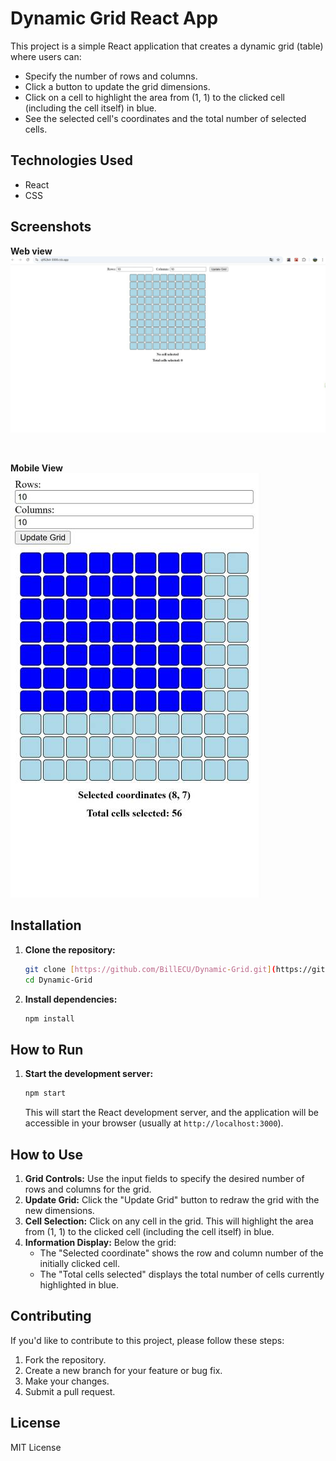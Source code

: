 # Dynamic Grid React App

This project is a simple React application that creates a dynamic grid (table) where users can:

- Specify the number of rows and columns.
- Click a button to update the grid dimensions.
- Click on a cell to highlight the area from (1, 1) to the clicked cell (including the cell itself) in blue.
- See the selected cell's coordinates and the total number of selected cells.

## Technologies Used

- React
- CSS

## Screenshots

<b>Web view</b>
<br />
![Web View](src/img/webView.jpg)

 <br />

<b>Mobile View</b>
<br />
![Mobile View](src/img/mobileView.jpg)

## Installation

1.  **Clone the repository:**

    ```bash
    git clone [https://github.com/BillECU/Dynamic-Grid.git](https://github.com/BillECU/Dynamic-Grid.git)
    cd Dynamic-Grid
    ```

2.  **Install dependencies:**

    ```bash
    npm install
    ```

## How to Run

1.  **Start the development server:**

    ```bash
    npm start
    ```

    This will start the React development server, and the application will be accessible in your browser (usually at `http://localhost:3000`).

## How to Use

1.  **Grid Controls:** Use the input fields to specify the desired number of rows and columns for the grid.
2.  **Update Grid:** Click the "Update Grid" button to redraw the grid with the new dimensions.
3.  **Cell Selection:** Click on any cell in the grid. This will highlight the area from (1, 1) to the clicked cell (including the cell itself) in blue.
4.  **Information Display:** Below the grid:
    - The "Selected coordinate" shows the row and column number of the initially clicked cell.
    - The "Total cells selected" displays the total number of cells currently highlighted in blue.

## Contributing

If you'd like to contribute to this project, please follow these steps:

1.  Fork the repository.
2.  Create a new branch for your feature or bug fix.
3.  Make your changes.
4.  Submit a pull request.

## License

MIT License
